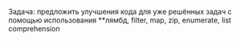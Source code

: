 
Задача: предложить улучшения кода для уже решённых задач 
c помощью использования **лямбд, filter, map, zip, enumerate, list comprehension
